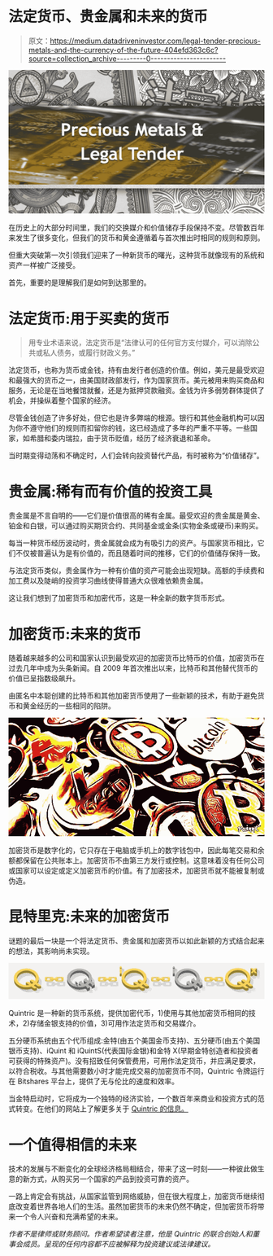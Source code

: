 # 法定货币、贵金属和未来的货币

> 原文：<https://medium.datadriveninvestor.com/legal-tender-precious-metals-and-the-currency-of-the-future-404efd363c6c?source=collection_archive---------0----------------------->

![](img/0bdf6703bac364b0d82654b028a7f491.png)

在历史上的大部分时间里，我们的交换媒介和价值储存手段保持不变。尽管数百年来发生了很多变化，但我们的货币和黄金遵循着与首次推出时相同的规则和原则。

但重大突破第一次引领我们迎来了一种新货币的曙光，这种货币就像现有的系统和资产一样被广泛接受。

首先，重要的是理解我们是如何到达那里的。

# 法定货币:用于买卖的货币

> 用专业术语来说，法定货币是“法律认可的任何官方支付媒介，可以消除公共或私人债务，或履行财政义务。”

法定货币，也称为货币或金钱，持有由发行者创造的价值。例如，美元是最受欢迎和最强大的货币之一，由美国财政部发行，作为国家货币。美元被用来购买商品和服务，无论是在当地餐馆就餐，还是为抵押贷款融资。金钱为许多弱势群体提供了机会，并操纵着整个国家的经济。

尽管金钱创造了许多好处，但它也是许多弊端的根源。银行和其他金融机构可以因为你不遵守他们的规则而扣留你的钱，这已经造成了多年的严重不平等。一些国家，如希腊和委内瑞拉，由于货币贬值，经历了经济衰退和革命。

当时期变得动荡和不确定时，人们会转向投资替代产品，有时被称为“价值储存”。

# 贵金属:稀有而有价值的投资工具

贵金属是不言自明的——它们是价值很高的稀有金属。最受欢迎的贵金属是黄金、铂金和白银，可以通过购买期货合约、共同基金或金条(实物金条或硬币)来购买。

每当一种货币经历波动时，贵金属就会成为有吸引力的资产。与国家货币相比，它们不仅被普遍认为是有价值的，而且随着时间的推移，它们的价值储存保持一致。

与法定货币类似，贵金属作为一种有价值的资产可能会出现短缺。高额的手续费和加工费以及陡峭的投资学习曲线使得普通大众很难依赖贵金属。

这让我们想到了加密货币和加密代币，这是一种全新的数字货币形式。

# 加密货币:未来的货币

随着越来越多的公司和国家认识到最受欢迎的加密货币比特币的价值，加密货币在过去几年中成为头条新闻。自 2009 年首次推出以来，比特币和其他替代货币的价值已呈指数级飙升。

由匿名中本聪创建的比特币和其他加密货币使用了一些新颖的技术，有助于避免货币和黄金经历的一些相同的陷阱。

![](img/74d759916167e9d86ec47adc8e05ebee.png)

加密货币是数字化的，它只存在于电脑或手机上的数字钱包中，因此每笔交易和余额都保留在公共账本上。加密货币不由第三方发行或控制。这意味着没有任何公司或国家可以设定或定义加密货币的价值。有了加密技术，加密货币就不能被复制或伪造。

# 昆特里克:未来的加密货币

谜题的最后一块是一个将法定货币、贵金属和加密货币以如此新颖的方式结合起来的想法，其影响尚未实现。

![](img/4056b82fde8ecb47eea157be6f8732b6.png)

Quintric 是一种新的货币系统，提供加密代币，1)使用与其他加密货币相同的技术，2)存储金银支持的价值，3)可用作法定货币和交易媒介。

五分硬币系统由五个代币组成:金特(由五个美国金币支持)、五分硬币(由五个美国银币支持)、iQuint 和 iQuintS(代表国际金银)和金特 X(早期金特创造者和投资者可获得的特殊资产)。没有招致任何保管费用，可用作法定货币，并应满足要求，以符合税收。与其他需要数小时才能完成交易的加密货币不同，Quintric 令牌运行在 Bitshares 平台上，提供了无与伦比的速度和效率。

当金特启动时，它将成为一个独特的经济实验，一个数百年来商业和投资方式的范式转变。在他们的网站上了解更多关于 [Quintric 的信息。](https://quintric.com/)

# 一个值得相信的未来

技术的发展与不断变化的全球经济格局相结合，带来了这一时刻——一种彼此做生意的新方式，从购买另一个国家的产品到投资可靠的资产。

一路上肯定会有挑战，从国家监管到网络威胁，但在很大程度上，加密货币继续彻底改变着世界各地人们的生活。虽然加密货币的未来仍然不确定，但加密货币将带来一个令人兴奋和充满希望的未来。

*作者不是律师或财务顾问。作者希望读者注意，他是 Quintric 的联合创始人和董事会成员。呈现的任何内容都不应被解释为投资建议或法律建议。*